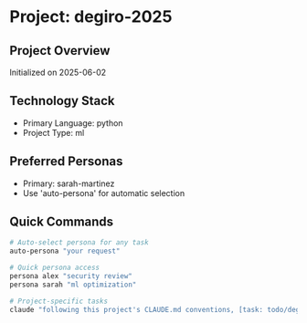 # Project: degiro-2025

## Project Overview
Initialized on 2025-06-02

## Technology Stack
- Primary Language: python
- Project Type: ml

## Preferred Personas
- Primary: sarah-martinez
- Use 'auto-persona' for automatic selection

## Quick Commands
```bash
# Auto-select persona for any task
auto-persona "your request"

# Quick persona access
persona alex "security review"
persona sarah "ml optimization"

# Project-specific tasks
claude "following this project's CLAUDE.md conventions, [task: todo/degiro_trading_agent_todo.md]"
```
